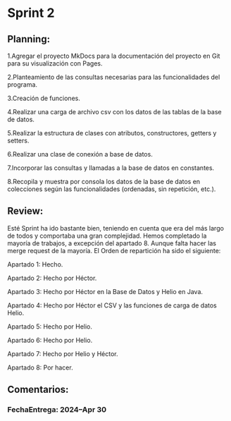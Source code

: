# Sprint 2

## Planning:

1.Agregar el proyecto MkDocs para la documentación del proyecto en Git para su visualización con Pages.

2.Planteamiento de las consultas necesarias para las funcionalidades del programa.

3.Creación de funciones.

4.Realizar una carga de archivo csv con los datos de las tablas de la base de datos.

5.Realizar la estructura de clases con atributos, constructores, getters y setters.

6.Realizar una clase de conexión a base de datos.

7.Incorporar las consultas y llamadas a la base de datos en constantes.

8.Recopila y muestra por consola los datos de la base de datos en colecciones según las funcionalidades (ordenadas, sin repetición, etc.).


## Review:
Esté Sprint ha ido bastante bien, teniendo en cuenta que era del más largo de todos y comportaba una gran complejidad. Hemos completado la mayoría de trabajos, a excepción del apartado 8. Aunque falta hacer las merge request de la mayoría. El Orden de repartición ha sido el siguiente:

Apartado 1: Hecho.

Apartado 2: Hecho por Héctor.

Apartado 3: Hecho por Héctor en la Base de Datos y Helio en Java.

Apartado 4: Hecho por Héctor el CSV y las funciones de carga de datos Helio.

Apartado 5: Hecho por Helio.

Apartado 6: Hecho por Helio.

Apartado 7: Hecho por Helio y Héctor.

Apartado 8: Por hacer.

## Comentarios:

### FechaEntrega:  2024–Apr 30

